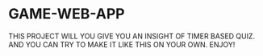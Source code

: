 # GAME-WEB-APP
THIS PROJECT WILL YOU GIVE YOU AN INSIGHT OF TIMER BASED QUIZ.
AND YOU CAN TRY TO MAKE IT LIKE THIS ON YOUR OWN.
ENJOY!
